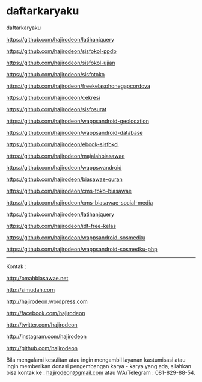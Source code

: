 # daftarkaryaku
daftarkaryaku

https://github.com/hajirodeon/latihanjquery

https://github.com/hajirodeon/sisfokol-ppdb

https://github.com/hajirodeon/sisfokol-ujian

https://github.com/hajirodeon/sisfotoko

https://github.com/hajirodeon/freekelasphonegapcordova

https://github.com/hajirodeon/cekresi

https://github.com/hajirodeon/sisfosurat

https://github.com/hajirodeon/wappsandroid-geolocation

https://github.com/hajirodeon/wappsandroid-database

https://github.com/hajirodeon/ebook-sisfokol

https://github.com/hajirodeon/majalahbiasawae

https://github.com/hajirodeon/wappswandroid

https://github.com/hajirodeon/biasawae-quran

https://github.com/hajirodeon/cms-toko-biasawae

https://github.com/hajirodeon/cms-biasawae-social-media

https://github.com/hajirodeon/latihanjquery

https://github.com/hajirodeon/idt-free-kelas

https://github.com/hajirodeon/wappsandroid-sosmedku

https://github.com/hajirodeon/wappsandroid-sosmedku-php






--------------------------------------------------


Kontak : 

http://omahbiasawae.net

http://simudah.com

http://hajirodeon.wordpress.com

http://facebook.com/hajirodeon

http://twitter.com/hajirodeon

http://instagram.com/hajirodeon

http://github.com/hajirodeon


Bila mengalami kesulitan atau ingin mengambil layanan kastumisasi atau ingin memberikan donasi pengembangan karya - karya yang ada, silahkan bisa kontak ke : hajirodeon@gmail.com atau WA/Telegram : 081-829-88-54.
